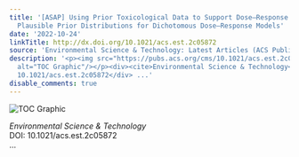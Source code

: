 ```yaml
---
title: '[ASAP] Using Prior Toxicological Data to Support Dose–Response AssessmentIdentifying
  Plausible Prior Distributions for Dichotomous Dose–Response Models'
date: '2022-10-24'
linkTitle: http://dx.doi.org/10.1021/acs.est.2c05872
source: 'Environmental Science & Technology: Latest Articles (ACS Publications)'
description: '<p><img src="https://pubs.acs.org/cms/10.1021/acs.est.2c05872/asset/images/medium/es2c05872_0007.gif"
  alt="TOC Graphic"/></p><div><cite>Environmental Science & Technology</cite></div><div>DOI:
  10.1021/acs.est.2c05872</div> ...'
disable_comments: true
---
```

<p><img src="https://pubs.acs.org/cms/10.1021/acs.est.2c05872/asset/images/medium/es2c05872_0007.gif" alt="TOC Graphic"/></p><div><cite>Environmental Science & Technology</cite></div><div>DOI: 10.1021/acs.est.2c05872</div> ...